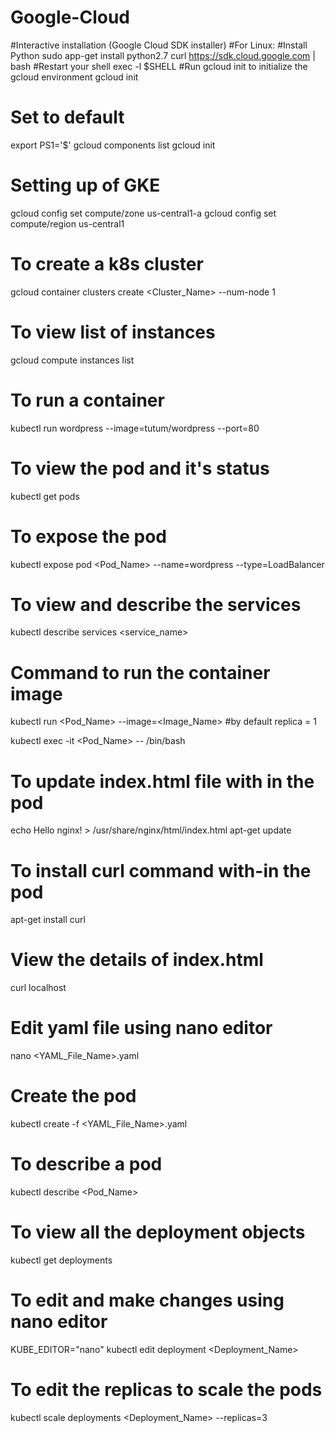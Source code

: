 # Google-Cloud

#Interactive installation (Google Cloud SDK installer)
#For Linux:
#Install Python
sudo app-get install python2.7
curl https://sdk.cloud.google.com | bash
#Restart your shell
exec -l $SHELL
#Run gcloud init to initialize the gcloud environment
gcloud init

# Set to default
export PS1='$'
gcloud components list
gcloud init

# Setting up of GKE
gcloud config set compute/zone us-central1-a
gcloud config set compute/region us-central1
# To create a k8s cluster
gcloud container clusters create <Cluster_Name> --num-node 1
# To view list of instances
gcloud compute instances list
# To run a container
kubectl run wordpress --image=tutum/wordpress --port=80
# To view the pod and it's status
kubectl get pods
# To expose the pod
kubectl expose pod <Pod_Name> --name=wordpress --type=LoadBalancer
# To view and describe the services
kubectl describe services <service_name>

# Command to run the container image
kubectl run <Pod_Name> --image=<Image_Name>
#by default replica = 1

kubectl exec -it <Pod_Name> -- /bin/bash
# To update index.html file with in the pod
echo Hello nginx! > /usr/share/nginx/html/index.html
apt-get update
# To install curl command with-in the pod
apt-get install curl
# View the details of index.html
curl localhost

# Edit yaml file using nano editor
nano <YAML_File_Name>.yaml
# Create the pod
kubectl create -f <YAML_File_Name>.yaml
# To describe a pod
kubectl describe <Pod_Name>
# To view all the deployment objects
kubectl get deployments
# To edit and make changes using nano editor
KUBE_EDITOR="nano" kubectl edit deployment <Deployment_Name>
# To edit the replicas to scale the pods
kubectl scale deployments <Deployment_Name> --replicas=3

